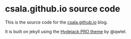 # csala.github.io source code

This is the source code for the [csala.github.io](https://csala.github.io) blog.

It is built on jekyll using the [Hydejack PRO theme](https://hydejack.com/) by @qwtel.
